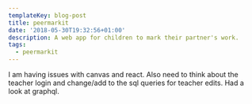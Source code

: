 ```yaml
---
templateKey: blog-post
title: peermarkit
date: '2018-05-30T19:32:56+01:00'
description: A web app for children to mark their partner's work.
tags:
  - peermarkit
---
```

I am having issues with canvas and react. Also need to think about the teacher login and change/add to the sql queries for teacher edits. Had a look at graphql.
